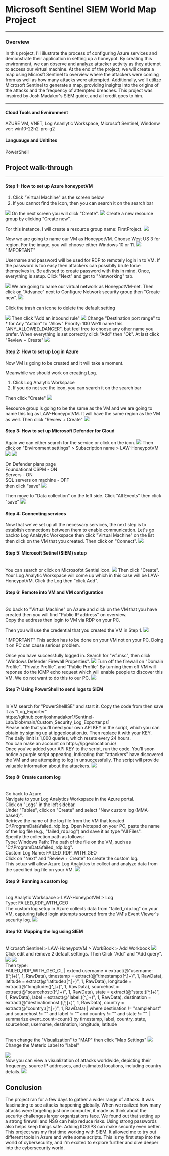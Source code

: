 # Microsoft Sentinel SIEM World Map Project

<hr>
<h3>Overview</h3>
In this project, I'll illustrate the process of configuring Azure services and demonstrate their application in setting up a honeypot. By creating this environment, we can observe and analyze attacker activity as they attempt to access our virtual machine. At the end of the project, we will create a map using Microsft Sentinel to overview where the attackers were coming from as well as how many attacks were attempted. Additionally, we'll utilize Microsoft Sentinel to generate a map, providing insights into the origins of the attacks and the frequency of attempted breaches. This project was inspired by Josh Madakor's SIEM guide, and all credit goes to him.
<hr>

<h4>Cloud Tools and Evnironment</h3>
AZURE VM, VNET, Log Ananlytic Workspace, Microsoft Sentinel, Windonw ver: win10-22h2-pro-g2
<h4>Languauge and Unitlites</h3>
PowerShell

<h2>Project walk-through</h2>
<hr>

<h4>Step 1: How to set up Azure honeypotVM</h4>
<b2>
  
  1. Click "Virtual Machine" as the screen below
  2. If you cannot find the icon, then you can search it on the search bar
</b2>
<img src="images/1.png">

<b2>
On the next screen you will click "Create".
</b2>
<img src="images/2.png">

<b2>
Create a new resource group by clicking "Create new".

For this instance, I will create a resource group name: FirstProject.
<img src="images/3.png">
</b2>

<b2>
Now we are going to name our VM as HoneypotVM. Choose West US 3 for region. For the image, you will choose either Windows 10 or 11.
<img src="images/4.png">
</b2>

<b2>
"IMPORTANT"

Username and password will be used for RDP to remotely login in to VM. If the password is too easy then attackers can possiblly brute force themselves in. Be adivsed to create password with this in mind.
Once, everything is setup. Click "Next" and get to "Networking" tab.

<img src="images/5.png">

<b2>
We are going to name our virtual network as HoneypotVM-net. Then click on "Advance" next to Configure Network security group then "Create new".

<img src="images/6.png">

Click the trash can icone to delete the default setting

<img src="images/7.png">
Then click "Add an inbound rule"

<img src="images/8.png">
</b2>

<b2>
Change "Destination port range" to * for Any
"Action" to "Allow"
Priority: 100
We'll name this "ANY_ALLOWED_DANGER", but feel free to choose any other name you prefer.
When everything is set correctly click "Add" then "Ok".
At last click "Review + Create"

<img src="images/9.png">
</br2>

<h4>Step 2: How to set up Log in Azure</h4>
<br2>
Now VM is going to be created and it will take a moment.

Meanwhile we should work on creating Log.

1. Click Log Analytic Workspace
2. If you do not see the icon, you can search it on the search bar

Then click "Create"
<img src="images/10.png">

<br2>
Resource group is going to be the same as the VM and we are going to name this log as LAW-HoneypotVM. It will have the same region as the VM as well. Then click "Review + Create"
<img src="images/11.png">
</br2>

<h4>Step 3: How to set up Microsoft Defender for Cloud</h4>
<br2>
Again we can either search for the service or click on the icon.
<img src="images/12.png">
Then click on "Environment settings" > Subscription name > LAW-HoneypotVM
<img src="images/13.png">
<img src="images/14.png">

On Defender plans page
<br>
Foundational CSPM - ON
<br>
Servers - ON
<br>
SQL servers on machine - OFF 
<br>
then click "save"
<img src="images/15.png">

Then move to "Data collection" on the left side. Click "All Events" then click "save"
<img src="images/16.png">

<h4>Step 4: Connecting services</h4>
<br2>
Now that we've set up all the necessary services, the next step is to establish connections between them to enable communication.
</br2>

<br2>
Let's go backto Log Analaytic Workspace then click "Virtual Machine" on the list then click on the VM that you created. Then click on "Connect".
<img src="images/17.png">

<h4>Step 5: Microsoft Setinel (SIEM) setup</h4>
<br>
You can search or click on Microsofot Sentiel icon.
<img src="images/18.png">
Then click "Create". Your Log Analytic Workspace will come up which in this case will be LAW-HoneypotVM.
Click the Log then "click Add".

<h4>Step 6: Remote into VM and VM configuration</h4>
<br>
Go back to "Virtual Machine" on Azure and click on the VM that you have created then you will find "Public IP address" on overview. 
<br>
Copy the address then login to VM via RDP on your PC. 

Then you will use the credential that you created the VM in Step 1.
<img src="images/19.png">

"IMPORTANT"
This action has to be done on your VM not on your PC. Doing it on PC can cause serious problem.

Once you have successfully logged in.
Search for "wf.msc", then click "Windows Defender Firewall Properties".
<img src="images/20.png">
Turn off the firewall on "Domain Profile", "Private Profile", and "Public Profile"
By turning them off VM will reponse do the ICMP echo request which will enable people to discover this VM.
We do not want to do this to our PC.
<img src="images/21.png">

<h4>Step 7: Using PowerShell to send logs to SIEM</h4>
<br>
In VM search for "PowerShellISE" and start it.
Copy the code from then save it as "Log_Exporter"
<br>
https://github.com/joshmadakor1/Sentinel-Lab/blob/main/Custom_Security_Log_Exporter.ps1
<br>
Please note that you'll need your own API KEY in the script, which you can obtain by signing up at ipgeolocation.io. Then replace it with your KEY.
<br>
The daily limit is 1,000 queries, which resets every 24 hours.
<br>
You can make an account on https://ipgeolocation.io/
<br>
Once you've added your API KEY to the script, run the code. You'll soon notice a purple script appearing, indicating that "attackers" have discovered the VM and are attempting to log in unsuccessfully. The script will provide valuable information about the attackers.
<img src="images/22.png">

<h4>Step 8: Create custom log</h4>
<br>
Go back to Azure.
<br>
Navigate to your Log Analytics Workspace in the Azure portal.
<br>
Click on "Logs" in the left sidebar.
<br>
Under "Tables", click on "Create" and select "New custom log (MMA-based)".
<br>
Retrieve the name of the log file from the VM that located C:\ProgramData\failed_rdp.log. Open Notepad on your PC, paste the name of the log file (e.g., "failed_rdp.log") and save it as type "All Files".
<br>
Specify the collection path as follows:
<br>
Type: Windows
Path: The path of the file on the VM, such as "C:\ProgramData\failed_rdp.log".
<br>
Custom Log Name: FAILED_RDP_WITH_GEO
<br>
Click on "Next" and "Review + Create" to create the custom log.
<br>
This setup will allow Azure Log Analytics to collect and analyze data from the specified log file on your VM.
<img src="images/23.png">

<h4>Step 9: Running a custom log</h4>
<br>
Log Analytic Workspace > LAW-HoneypotVM > Log
<br>
Type: FAILED_RDP_WITH_GEO
<br>
The custom log setup in Azure collects data from "failed_rdp.log" on your VM, capturing failed login attempts sourced from the VM's Event Viewer's security log. 
<img src="images/24.png">

<h4>Step 10: Mapping the log using SIEM</h4>
<br>
Microsoft Sentinel > LAW-HoneypotVM > WorkBook > Add Workbook
<img src="images/25.png">
<br>
Click edit and remove 2 default settings. Then Click "Add" and "Add query".
<img src="images/26.png">
<img src="images/27.png">
<br>
Then type:
<br>
FAILED_RDP_WITH_GEO_CL | extend 
    username = extract(@"username:([^,]+)", 1, RawData), 
    timestamp = extract(@"timestamp:([^,]+)", 1, RawData), 
    latitude = extract(@"latitude:([^,]+)", 1, RawData), 
    longitude = extract(@"longitude:([^,]+)", 1, RawData), 
    sourcehost = extract(@"sourcehost:([^,]+)", 1, RawData), 
    state = extract(@"state:([^,]+)", 1, RawData), 
    label = extract(@"label:([^,]+)", 1, RawData), 
    destination = extract(@"destinationhost:([^,]+)", 1, RawData), 
    country = extract(@"country:([^,]+)", 1, RawData) 
| where destination != "samplehost" and sourcehost != "" and label != "" and country != "" and state != "" 
| summarize event_count=count() by timestamp, label, country, state, sourcehost, username, destination, longitude, latitude
</br>
<br>

Then change the "Visualization" to "MAP" then click "Map Settings"
<img src="images/28.png">
<br>
Change the Meteric Label to "label"

<img src="images/29.png">
<br>
Now you can view a visualization of attacks worldwide, depicting their frequency, source IP addresses, and estimated locations, including country details.
<img src="images/30.png">
<br>
<h2>Conclusion</h4>
The project ran for a few days to gather a wider range of attacks. It was fascinating to see attacks happening globally. When we realized how many attacks were targeting just one computer, it made us think about the security challenges larger organizations face. We found out that setting up a strong firewall and NSG can help reduce risks. Using strong passwords also helps keep things safe. Adding IDS/IPS can make security even better. This project was my first time working with SIEM. It allowed me to try out different tools in Azure and write some scripts. This is my first step into the world of cybersecurity, and I'm excited to explore further and dive deeper into the cybersecurity world.










